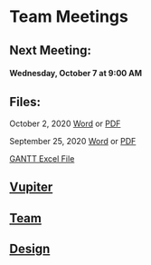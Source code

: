 # Team Meetings

## Next Meeting: 

#### Wednesday, October 7 at 9:00 AM

## Files:

October 2, 2020 [Word](https://ams0187.github.io/Vupiter/Minutes/10_2_2020.docx) or 
[PDF](https://ams0187.github.io/Vupiter/Minutes/10_2_2020.pdf)

September 25, 2020 [Word](https://ams0187.github.io/Vupiter/Minutes/9_25_2020.docx) or 
[PDF](https://ams0187.github.io/Vupiter/Minutes/9_25_2020.pdf)

[GANTT Excel File](https://ams0187.github.io/Vupiter/Minutes/VupiterGantt.xlsx)

## [Vupiter](https://ams0187.github.io/Vupiter/)

## [Team](https://ams0187.github.io/Vupiter/members)

## [Design](https://ams0187.github.io/Vupiter/design)

